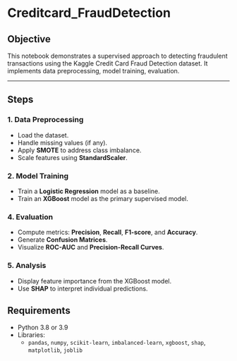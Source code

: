 # Creditcard_FraudDetection

## Objective
This notebook demonstrates a supervised approach to detecting fraudulent transactions using the Kaggle Credit Card Fraud Detection dataset. It implements data preprocessing, model training, evaluation.

---

## Steps
### 1. Data Preprocessing
- Load the dataset.
- Handle missing values (if any).
- Apply **SMOTE** to address class imbalance.
- Scale features using **StandardScaler**.

### 2. Model Training
- Train a **Logistic Regression** model as a baseline.
- Train an **XGBoost** model as the primary supervised model.

### 4. Evaluation
- Compute metrics: **Precision**, **Recall**, **F1-score**, and **Accuracy**.
- Generate **Confusion Matrices**.
- Visualize **ROC-AUC** and **Precision-Recall Curves**.

### 5. Analysis
- Display feature importance from the XGBoost model.
- Use **SHAP** to interpret individual predictions.

## Requirements
- Python 3.8 or 3.9
- Libraries:
  - `pandas`, `numpy`, `scikit-learn`, `imbalanced-learn`, `xgboost`, `shap`, `matplotlib`, `joblib`
